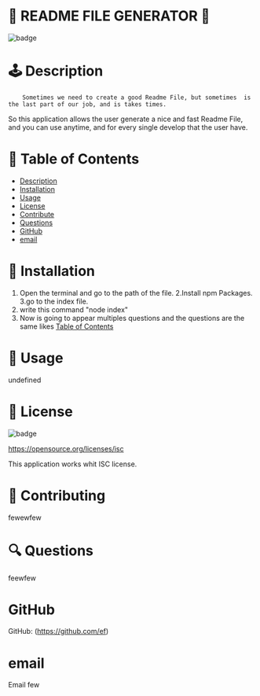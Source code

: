 
  
  # 🥇 README FILE GENERATOR  🥇
   
         
  ![badge](https://img.shields.io/badge/license-ISC-brightgreen)
  
     
  #  🕹️ Description
        Sometimes we need to create a good Readme File, but sometimes  is the last part of our job, and is takes times.
   So this application allows the user generate a nice and fast Readme File, and you can use anytime, and for every single develop
   that the user have.
  
 


   #  🎫  Table of Contents
    
  - [Description](#description)
  - [Installation](#installation)
  - [Usage](#usage)
  - [License](#license)
  - [Contribute](#contribute)
  - [Questions](#questions)
  - [GitHub](#github)
  - [email](#email)
  
      
  # 🔌 Installation
   
   1. Open the terminal and go to the path of the file.
   2.Install npm Packages.
   3.go to the index file.
   4. write this command "node index"
   5. Now is going to appear multiples questions and the questions are the same likes [Table of Contents](#t)
  

  # 🌂 Usage
   undefined
  # 🎎 License
  ![badge](https://img.shields.io/badge/license-ISC-brightgreen)


  
  https://opensource.org/licenses/isc

  This application works whit  ISC license. 
  #  🎎  Contributing
   fewewfew
  # 🔍 Questions
   feewfew
  # GitHub  
   GitHub: (https://github.com/ef)
  # email
   Email few
  
      
